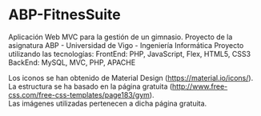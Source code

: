 # ABP-FitnesSuite
Aplicación Web MVC para la gestión de un gimnasio.
Proyecto de la asignatura ABP - Universidad de Vigo - Ingeniería Informática
Proyecto utilizando las tecnologías:
FrontEnd: PHP, JavaScript, Flex, HTML5, CSS3
BackEnd: MySQL, MVC, PHP, APACHE

Los iconos se han obtenido de Material Design (https://material.io/icons/).  
La estructura se ha basado en la página gratuita (http://www.free-css.com/free-css-templates/page183/gym).  
Las imágenes utilizadas pertenecen a dicha página gratuita.  
